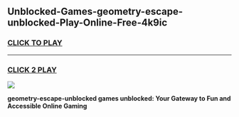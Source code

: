 
## Unblocked-Games-geometry-escape-unblocked-Play-Online-Free-4k9ic
<h3>
<a href="https://premium76.site?title=geometry-escape-unblocked&ref=26A">CLICK TO PLAY</a></h3>
<hr>

<h3>
<a href="https://premium76.site?title=geometry-escape-unblocked&ref=26A">CLICK 2 PLAY</a>
  
</h3>

<a href="https://premium76.site?title=geometry-escape-unblocked&ref=26A"><img src="https://clearcache.store/games.png"></a>


**geometry-escape-unblocked games unblocked: Your Gateway to Fun and Accessible Online Gaming**
